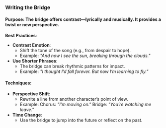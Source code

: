 ### **Writing the Bridge**

#### **Purpose**: The bridge offers contrast—lyrically and musically. It provides a twist or new perspective.

**Best Practices**:

- **Contrast Emotion**:
    - Shift the tone of the song (e.g., from despair to hope).
    - Example: _"And now I see the sun, breaking through the clouds."_
- **Use Shorter Phrases**:
    - The bridge can break rhythmic patterns for impact.
    - Example: _"I thought I’d fall forever. But now I’m learning to fly."_

#### Techniques:

- **Perspective Shift**:
    - Rewrite a line from another character’s point of view.
    - Example: Chorus: _"I’m moving on."_ Bridge: _"You’re watching me leave."_
- **Time Change**:
    - Use the bridge to jump into the future or reflect on the past.